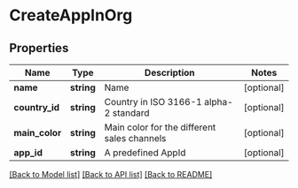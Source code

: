 # CreateAppInOrg

## Properties
Name | Type | Description | Notes
------------ | ------------- | ------------- | -------------
**name** | **string** | Name | [optional] 
**country_id** | **string** | Country in ISO 3166-1 alpha-2 standard | [optional] 
**main_color** | **string** | Main color for the different sales channels | [optional] 
**app_id** | **string** | A predefined AppId | [optional] 

[[Back to Model list]](../README.md#documentation-for-models) [[Back to API list]](../README.md#documentation-for-api-endpoints) [[Back to README]](../README.md)


